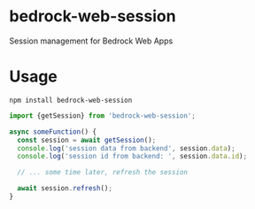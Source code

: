 # bedrock-web-session
Session management for Bedrock Web Apps

# Usage

```
npm install bedrock-web-session
```

```js
import {getSession} from 'bedrock-web-session';

async someFunction() {
  const session = await getSession();
  console.log('session data from backend', session.data);
  console.log('session id from backend: ', session.data.id);

  // ... some time later, refresh the session

  await session.refresh();
}
```
